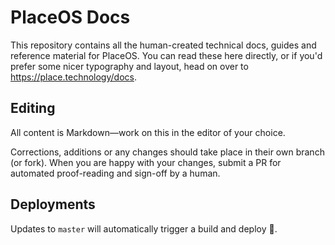# PlaceOS Docs

This repository contains all the human-created technical docs, guides and reference material for PlaceOS.
You can read these here directly, or if you'd prefer some nicer typography and layout, head on over to https://place.technology/docs.

## Editing

All content is Markdown—work on this in the editor of your choice.

Corrections, additions or any changes should take place in their own branch (or fork).
When you are happy with your changes, submit a PR for automated proof-reading and sign-off by a human.

## Deployments

Updates to `master` will automatically trigger a build and deploy :robot:.
